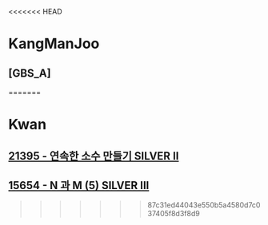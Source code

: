 <<<<<<< HEAD
# KangManJoo
## [GBS_A]
=======
# Kwan
## [21395 - 연속한 소수 만들기 SILVER II](https://www.acmicpc.net/problem/21395)
## [15654 - N 과 M (5) SILVER III](https://www.acmicpc.net/problem/15654)
>>>>>>> 87c31ed44043e550b5a4580d7c037405f8d3f8d9

